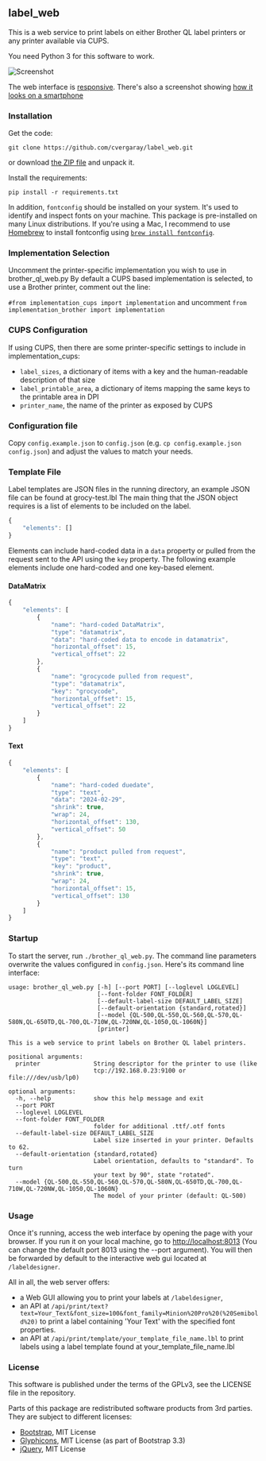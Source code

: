## label\_web

This is a web service to print labels on either Brother QL label printers or any printer available via CUPS.

You need Python 3 for this software to work.

![Screenshot](./static/images/screenshots/Label-Designer_Desktop.png)

The web interface is [responsive](https://en.wikipedia.org/wiki/Responsive_web_design).
There's also a screenshot showing [how it looks on a smartphone](./static/images/screenshots/Label-Designer_Phone.png)

### Installation

Get the code:

    git clone https://github.com/cvergaray/label_web.git

or download [the ZIP file](https://github.com/cvergaray/label_web/archive/master.zip) and unpack it.

Install the requirements:

    pip install -r requirements.txt

In addition, `fontconfig` should be installed on your system. It's used to identify and
inspect fonts on your machine. This package is pre-installed on many Linux distributions.
If you're using a Mac, I recommend to use [Homebrew](https://brew.sh) to install
fontconfig using [`brew install fontconfig`](http://brewformulas.org/Fontconfig).

### Implementation Selection

Uncomment the printer-specific implementation you wish to use in brother_ql_web.py
By default a CUPS based implementation is selected, to use a Brother printer, comment out the line:

`#from implementation_cups import implementation`
and uncomment
`from implementation_brother import implementation`

### CUPS Configuration

If using CUPS, then there are some printer-specific settings to include in implementation_cups:

- `label_sizes`, a dictionary of items with a key and the human-readable description of that size
- `label_printable_area`, a dictionary of items mapping the same keys to the printable area in DPI
- `printer_name`, the name of the printer as exposed by CUPS

### Configuration file

Copy `config.example.json` to `config.json` (e.g. `cp config.example.json config.json`) and adjust the values to match your needs.

### Template File

Label templates are JSON files in the running directory, an example JSON file can be found at grocy-test.lbl
The main thing that the JSON object requires is a list of elements to be included on the label.
```javascript
{ 
    "elements": [] 
}
```
Elements can include hard-coded data in a `data` property or pulled from the request sent to the API using the `key` property. The following example elements include one hard-coded and one key-based element.

#### DataMatrix

```javascript
{
    "elements": [
        {
            "name": "hard-coded DataMatrix",
            "type": "datamatrix",
            "data": "hard-coded data to encode in datamatrix",
            "horizontal_offset": 15,
            "vertical_offset": 22
        },
        {
            "name": "grocycode pulled from request",
            "type": "datamatrix",
            "key": "grocycode",
            "horizontal_offset": 15,
            "vertical_offset": 22
        }
    ]
}
```

#### Text
```javascript
{
    "elements": [
        {
            "name": "hard-coded duedate",
            "type": "text",
            "data": "2024-02-29",
            "shrink": true,
            "wrap": 24,
            "horizontal_offset": 130,
            "vertical_offset": 50
        },
        {
            "name": "product pulled from request",
            "type": "text",
            "key": "product",
            "shrink": true,
            "wrap": 24,
            "horizontal_offset": 15,
            "vertical_offset": 130
        }
    ]
}
```

### Startup

To start the server, run `./brother_ql_web.py`. The command line parameters overwrite the values configured in `config.json`. Here's its command line interface:

    usage: brother_ql_web.py [-h] [--port PORT] [--loglevel LOGLEVEL]
                             [--font-folder FONT_FOLDER]
                             [--default-label-size DEFAULT_LABEL_SIZE]
                             [--default-orientation {standard,rotated}]
                             [--model {QL-500,QL-550,QL-560,QL-570,QL-580N,QL-650TD,QL-700,QL-710W,QL-720NW,QL-1050,QL-1060N}]
                             [printer]
    
    This is a web service to print labels on Brother QL label printers.
    
    positional arguments:
      printer               String descriptor for the printer to use (like
                            tcp://192.168.0.23:9100 or file:///dev/usb/lp0)
    
    optional arguments:
      -h, --help            show this help message and exit
      --port PORT
      --loglevel LOGLEVEL
      --font-folder FONT_FOLDER
                            folder for additional .ttf/.otf fonts
      --default-label-size DEFAULT_LABEL_SIZE
                            Label size inserted in your printer. Defaults to 62.
      --default-orientation {standard,rotated}
                            Label orientation, defaults to "standard". To turn
                            your text by 90°, state "rotated".
      --model {QL-500,QL-550,QL-560,QL-570,QL-580N,QL-650TD,QL-700,QL-710W,QL-720NW,QL-1050,QL-1060N}
                            The model of your printer (default: QL-500)

### Usage

Once it's running, access the web interface by opening the page with your browser.
If you run it on your local machine, go to <http://localhost:8013> (You can change
the default port 8013 using the --port argument).
You will then be forwarded by default to the interactive web gui located at `/labeldesigner`.

All in all, the web server offers:

* a Web GUI allowing you to print your labels at `/labeldesigner`,
* an API at `/api/print/text?text=Your_Text&font_size=100&font_family=Minion%20Pro%20(%20Semibold%20)`
  to print a label containing 'Your Text' with the specified font properties.
* an API at `/api/print/template/your_template_file_name.lbl` to print labels using a label template found at your_template_file_name.lbl

### License

This software is published under the terms of the GPLv3, see the LICENSE file in the repository.

Parts of this package are redistributed software products from 3rd parties. They are subject to different licenses:

* [Bootstrap](https://github.com/twbs/bootstrap), MIT License
* [Glyphicons](https://getbootstrap.com/docs/3.3/components/#glyphicons), MIT License (as part of Bootstrap 3.3)
* [jQuery](https://github.com/jquery/jquery), MIT License
